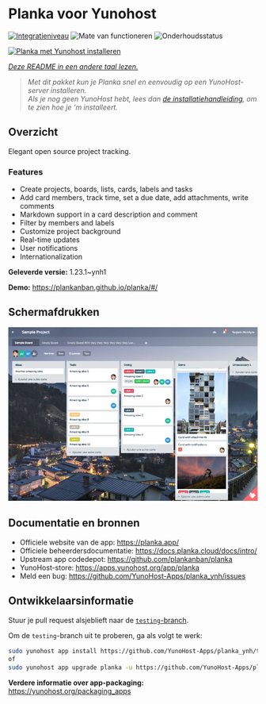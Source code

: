 <!--
NB: Deze README is automatisch gegenereerd door <https://github.com/YunoHost/apps/tree/master/tools/readme_generator>
Hij mag NIET handmatig aangepast worden.
-->

# Planka voor Yunohost

[![Integratieniveau](https://dash.yunohost.org/integration/planka.svg)](https://ci-apps.yunohost.org/ci/apps/planka/) ![Mate van functioneren](https://ci-apps.yunohost.org/ci/badges/planka.status.svg) ![Onderhoudsstatus](https://ci-apps.yunohost.org/ci/badges/planka.maintain.svg)

[![Planka met Yunohost installeren](https://install-app.yunohost.org/install-with-yunohost.svg)](https://install-app.yunohost.org/?app=planka)

*[Deze README in een andere taal lezen.](./ALL_README.md)*

> *Met dit pakket kun je Planka snel en eenvoudig op een YunoHost-server installeren.*  
> *Als je nog geen YunoHost hebt, lees dan [de installatiehandleiding](https://yunohost.org/install), om te zien hoe je 'm installeert.*

## Overzicht

Elegant open source project tracking.

### Features

- Create projects, boards, lists, cards, labels and tasks
- Add card members, track time, set a due date, add attachments, write comments
- Markdown support in a card description and comment
- Filter by members and labels
- Customize project background
- Real-time updates
- User notifications
- Internationalization


**Geleverde versie:** 1.23.1~ynh1

**Demo:** <https://plankanban.github.io/planka/#/>

## Schermafdrukken

![Schermafdrukken van Planka](./doc/screenshots/screenshot.png)

## Documentatie en bronnen

- Officiele website van de app: <https://planka.app/>
- Officiele beheerdersdocumentatie: <https://docs.planka.cloud/docs/intro/>
- Upstream app codedepot: <https://github.com/plankanban/planka>
- YunoHost-store: <https://apps.yunohost.org/app/planka>
- Meld een bug: <https://github.com/YunoHost-Apps/planka_ynh/issues>

## Ontwikkelaarsinformatie

Stuur je pull request alsjeblieft naar de [`testing`-branch](https://github.com/YunoHost-Apps/planka_ynh/tree/testing).

Om de `testing`-branch uit te proberen, ga als volgt te werk:

```bash
sudo yunohost app install https://github.com/YunoHost-Apps/planka_ynh/tree/testing --debug
of
sudo yunohost app upgrade planka -u https://github.com/YunoHost-Apps/planka_ynh/tree/testing --debug
```

**Verdere informatie over app-packaging:** <https://yunohost.org/packaging_apps>

